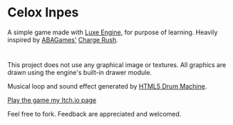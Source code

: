 # Celox Inpes
A simple game made with [Luxe Engine](http://luxeengine.com/), for purpose of learning. Heavily inspired by [ABAGames'](http://www.asahi-net.or.jp/~cs8k-cyu/) [Charge Rush](http://abagames.sakura.ne.jp/html5/cr/).

# 

This project does not use any graphical image or textures. All graphics are drawn using the engine's built-in drawer module.

Musical loop and sound effect generated by [HTML5 Drum Machine](http://html5drummachine.com/).

[Play the game my Itch.io page](http://junongx.itch.io/celoxinpes)

Feel free to fork. Feedback are appreciated and welcomed.